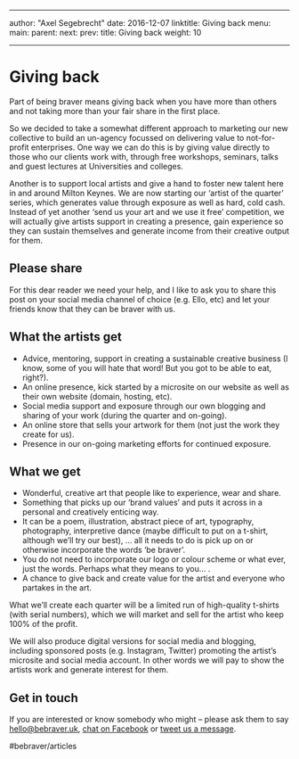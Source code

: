 - - - -
author: "Axel Segebrecht"
date: 2016-12-07
linktitle: Giving back
menu:
  main:
    parent: 
next: 
prev: 
title: Giving back
weight: 10
- - - -
# Giving back
Part of being braver means giving back when you have more than others and not taking more than your fair share in the first place.

So we decided to take a somewhat different approach to marketing our new collective to build an un-agency focussed on delivering value to not-for-profit enterprises. One way we can do this is by giving value directly to those who our clients work with, through free workshops, seminars, talks and guest lectures at Universities and colleges.

Another is to support local artists and give a hand to foster new talent here in and around Milton Keynes. We are now starting our ‘artist of the quarter’ series, which generates value through exposure as well as hard, cold cash.
Instead of yet another ‘send us your art and we use it free’ competition, we will actually give artists support in creating a presence, gain experience so they can sustain themselves and generate income from their creative output for them.

## Please share
For this dear reader we need your help, and I like to ask you to share this post on your social media channel of choice (e.g. Ello, etc) and let your friends know that they can be braver with us.

## What the artists get
- Advice, mentoring, support in creating a sustainable creative business (I know, some of you will hate that word! But you got to be able to eat, right?).
- An online presence, kick started by a microsite on our website as well as their own website (domain, hosting, etc).
- Social media support and exposure through our own blogging and sharing of your work (during the quarter and on-going).
- An online store that sells your artwork for them (not just the work they create for us).
- Presence in our on-going marketing efforts for continued exposure.

## What we get
- Wonderful, creative art that people like to experience, wear and share.
- Something that picks up our ‘brand values’ and puts it across in a personal and creatively enticing way.
- It can be a poem, illustration, abstract piece of art, typography, photography, interpretive dance (maybe difficult to put on a t-shirt, although we’ll try our best), … all it needs to do is pick up on or otherwise incorporate the words ‘be braver’.
- You do not need to incorporate our logo or colour scheme or what ever, just the words. Perhaps what they means to you… .
- A chance to give back and create value for the artist and everyone who partakes in the art.

What we’ll create each quarter will be a limited run of high-quality t-shirts (with serial numbers), which we will market and sell for the artist who keep 100% of the profit.

We will also produce digital versions for social media and blogging, including sponsored posts (e.g. Instagram, Twitter) promoting the artist’s microsite and social media account. In other words we will pay to show the artists work and generate interest for them.

## Get in touch
If you are interested or know somebody who might – please ask them to say hello@bebraver.uk, [chat on Facebook](https://m.me/1076089712453487) or [tweet us a message](https://twitter.com/messages/compose?recipient_id=698553806691397632).

#bebraver/articles
